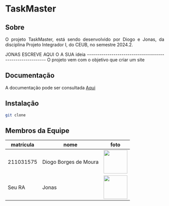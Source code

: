 # TaskMaster

## Sobre 
<p align="justify">
O projeto TaskMaster, está sendo desenvolvido por Diogo e Jonas, da disciplina Projeto Integrador I, do CEUB, no semestre 2024.2. 
</p>

<p align="justify">
JONAS ESCREVE AQUI O A SUA ideia ----------------------------------------------------------
O projeto vem com o objetivo que criar um site 
</p>

## Documentação
<p>
A documentação pode ser consultada <a href="" target="_blank" rel="external">Aqui</a>
</p>

## Instalação
```bash
git clone 
```

## Membros da Equipe

| matrícula | nome | foto |
| -------- | -------- | -------- |
| 211031575 | Diogo Borges de Moura|<img src="https://github.com/DigogSXD.png" height="75" width="75"> |
| Seu RA | Jonas | <img src="https://github.com/JonasMelo21.png" height="75" width="75"> |
